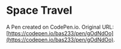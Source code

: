 # Space Travel

A Pen created on CodePen.io. Original URL: [https://codepen.io/bas233/pen/gOdNdOo](https://codepen.io/bas233/pen/gOdNdOo).

